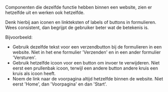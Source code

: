<!-- @license CC0-1.0 -->

Componenten die dezelfde functie hebben binnen een website, zien er hetzelfde uit en werken ook hetzelfde. 

Denk hierbij aan iconen en linkteksten of labels of buttons in formulieren. Wees consistent, dan begrijpt de gebruiker beter wat de betekenis is.

Bijvoorbeeld:
- Gebruik dezelfde tekst voor een verzendbutton bij de formulieren in een website. Niet in het ene formulier 'Verzenden' en in een ander formulier 'Versturen'.
- Gebruik hetzelfde icoon voor een button om invoer te verwijderen. Niet eerst een prullenbak icoon, terwijl een andere button andere kruis een kruis als icoon heeft.
- Noem de link naar de voorpagina altijd hetzelfde binnen de website. Niet eerst 'Home', dan 'Voorpagina' en dan 'Start'.
